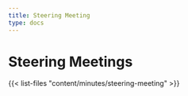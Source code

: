 ```yaml
---
title: Steering Meeting
type: docs
---
```


# Steering Meetings

{{< list-files "content/minutes/steering-meeting" >}}
